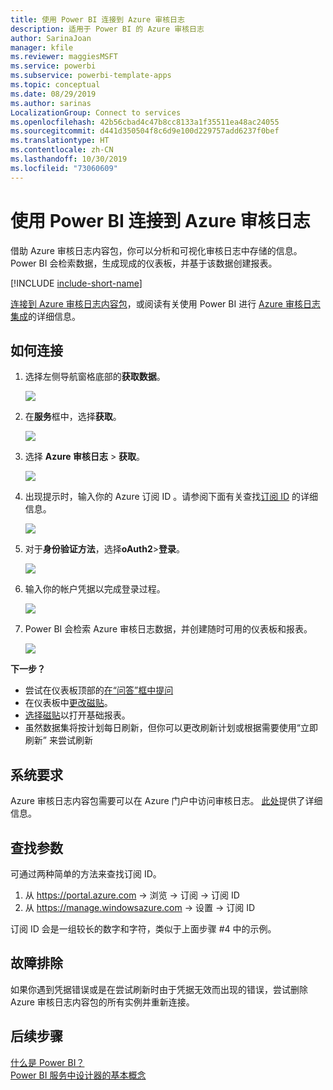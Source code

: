 ```yaml
---
title: 使用 Power BI 连接到 Azure 审核日志
description: 适用于 Power BI 的 Azure 审核日志
author: SarinaJoan
manager: kfile
ms.reviewer: maggiesMSFT
ms.service: powerbi
ms.subservice: powerbi-template-apps
ms.topic: conceptual
ms.date: 08/29/2019
ms.author: sarinas
LocalizationGroup: Connect to services
ms.openlocfilehash: 42b56cbad4c47b8cc8133a1f35511ea48ac24055
ms.sourcegitcommit: d441d350504f8c6d9e100d229757add6237f0bef
ms.translationtype: HT
ms.contentlocale: zh-CN
ms.lasthandoff: 10/30/2019
ms.locfileid: "73060609"
---
```

# <a name="connect-to-azure-audit-logs-with-power-bi"></a>使用 Power BI 连接到 Azure 审核日志
借助 Azure 审核日志内容包，你可以分析和可视化审核日志中存储的信息。 Power BI 会检索数据，生成现成的仪表板，并基于该数据创建报表。

[!INCLUDE [include-short-name](./includes/service-deprecate-content-packs.md)]

[连接到 Azure 审核日志内容包](https://app.powerbi.com/getdata/services/azure-audit-logs)，或阅读有关使用 Power BI 进行 [Azure 审核日志集成](https://powerbi.microsoft.com/integrations/azure-audit-logs)的详细信息。

## <a name="how-to-connect"></a>如何连接
1. 选择左侧导航窗格底部的**获取数据**。  
   
    ![](media/service-connect-to-azure-audit-logs/getdata.png)
2. 在**服务**框中，选择**获取**。  
   
    ![](media/service-connect-to-azure-audit-logs/services.png) 
3. 选择 **Azure 审核日志**  >  **获取**。  
   
   ![](media/service-connect-to-azure-audit-logs/azureauditlogs.png)
4. 出现提示时，输入你的 Azure 订阅 ID  。请参阅下面有关查找[订阅 ID](#FindingParams) 的详细信息。   
   
    ![](media/service-connect-to-azure-audit-logs/parameters.png)
5. 对于**身份验证方法**，选择**oAuth2**\>**登录**。
   
    ![](media/service-connect-to-azure-audit-logs/creds.png)
6. 输入你的帐户凭据以完成登录过程。
   
    ![](media/service-connect-to-azure-audit-logs/login.png)
7. Power BI 会检索 Azure 审核日志数据，并创建随时可用的仪表板和报表。 
   
    ![](media/service-connect-to-azure-audit-logs/dashboard.png)

**下一步？**

* 尝试在仪表板顶部的[在“问答”框中提问](consumer/end-user-q-and-a.md)
* 在仪表板中[更改磁贴](service-dashboard-edit-tile.md)。
* [选择磁贴](consumer/end-user-tiles.md)以打开基础报表。
* 虽然数据集将按计划每日刷新，但你可以更改刷新计划或根据需要使用“立即刷新”  来尝试刷新

## <a name="system-requirements"></a>系统要求
Azure 审核日志内容包需要可以在 Azure 门户中访问审核日志。 [此处](/azure/azure-resource-manager/resource-group-audit/)提供了详细信息。

<a name="FindingParams"></a>

## <a name="finding-parameters"></a>查找参数
可通过两种简单的方法来查找订阅 ID。

1. 从 https://portal.azure.com -&gt; 浏览 -&gt; 订阅 -&gt; 订阅 ID
2. 从 https://manage.windowsazure.com -&gt; 设置 -&gt; 订阅 ID

订阅 ID 会是一组较长的数字和字符，类似于上面步骤 \#4 中的示例。 

## <a name="troubleshooting"></a>故障排除
如果你遇到凭据错误或是在尝试刷新时由于凭据无效而出现的错误，尝试删除 Azure 审核日志内容包的所有实例并重新连接。

## <a name="next-steps"></a>后续步骤
[什么是 Power BI？](fundamentals/power-bi-overview.md)  
[Power BI 服务中设计器的基本概念](service-basic-concepts.md)  

